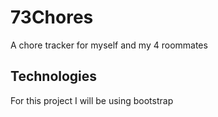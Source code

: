 # 73Chores
A chore tracker for myself and my 4 roommates

## Technologies
For this project I will be using bootstrap
